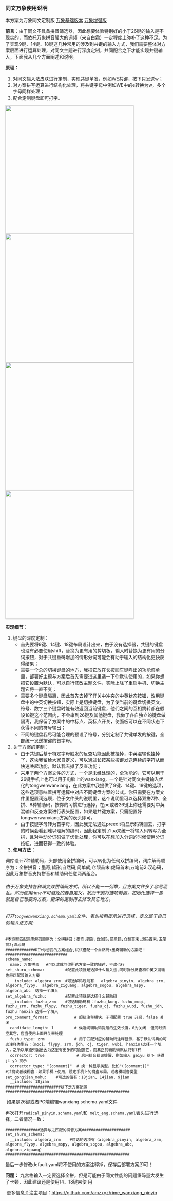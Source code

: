 ### 同文万象使用说明
本方案为万象同文定制版 [万象基础版本](https://github.com/amzxyz/rime_luoxia)  [万象增强版](https://github.com/amzxyz/rime_wanxiang_pinyin)

**前言**：由于同文不具备拼音筛选器，因此想要体验特别好的小于26键的输入是不现实的，而依托万象拼音强大的词频（来自白霜）一定程度上弥补了这种不足。为了实现9键、14键、18键这几种常用的涉及到共键的输入方式，我们需要整体对方案层面进行运算处理，对同文主题进行深度定制，共同配合之下才能实现共键输入，下面我从几个方面阐述和说明。

**原理：** 

1. 对同文输入法皮肤进行定制，实现共键单发，例如WE共键，按下只发送w；
2. 对方案拼写运算进行结构化处理，将共键字母中例如WE中的e转换为w，多个字母同样处理；
3. 配合定制键盘即可打字。
   
<img src="https://storage.deepin.org/thread/202409250204031318_26.jpg" width="400">       <img src="https://storage.deepin.org/thread/202409250204112540_18.jpg" width="400">   
<img src="https://storage.deepin.org/thread/202409250204092790_14.jpg" width="400">       <img src="https://storage.deepin.org/thread/202409250204064425_9.jpg" width="400"> 

**实现细节：** 

1. 键盘的深度定制：
   - 首先要将9键、14键、18键布局设计出来，由于没有选择器，共键的键盘也没有必要使用shift，替换为更有用的剪切板，输入时替换为更有用的分词按钮，对于共键重码增加的情形分词可能会有助于输入的结构化更快获得结果；
   - 需要一个总的切换键盘的地方，我把它放在长按回车键呼出的功能菜单里，部署好主题与方案后首先需要进这里选一下你默认使用的，如果你想把它设置为默认，可以自行修改主题文件，实际上除了重启手机、切换主题它将一直不变；
   - 需要多个键盘隔离，因此首先去掉了开关中冲突的中英状态按钮，改用键盘中的中英切换按钮，实际上是切换键盘，为了使当前的键盘切换英文、符号、数字三个键盘时能有效返回当前键盘，他们之间的互相跳转都在假设18键这个范围内，不会串到26键及其他键盘，我做了各自独立的键盘做隔离，我保留了方案中的中标点、英标点开关，使面板可以在不同状态下获得不同的符号输出；
   - 不同的键盘我尽可能合理的预设了符号，分别定制了共键单发的按键，全部统一发送按键的首字母。
2. 关于方案的定制：
   - 由于共键后基于特定字母触发的反查功能因此被挂掉，中英混输也挂掉了，这块我留给大家自定义，可以通过长按某些按键发送连续的字符从而快速唤起功能，默认我去掉了反查功能；
   - 采用了两个方案文件的方式，一个是未经处理的，全功能的，它可以用于26键手机上也可以用于电脑上的wanxiang，一个是针对同文共键输入优化的tongwenwanxiang，在此方案中我提供了9键、14键、18键的选项，这些选项意味着拼写运算中对应不同键盘方案的公式。你只需要在方案文件里配置词选项，位于文件头的说明里，这个说明里可以选择双拼7种、全拼、8种辅助码，按你的习惯进行选择，在pc或者26键上你还需要对中英混输和反查方案进行表头配置，如果是共键方案，只需配置好tongwenwanxiang方案的表头即可。
   - 由于按键字母转为首字母，因此我无法通过preedit将显示码转回去，打字的时候会看到难以理解的编码，因此我定制了lua来统一将输入码转写为全拼，且对手动分词码做了优化处理，你可以在想加入分词的时候使用分词按钮，进而获得一致的体验。
3. **使用方法：** 

​     词库设计7种辅助码，头部使用全拼编码，可以转化为任何双拼编码，词库解码顺序为：全拼拼音；墨奇;鹤形;自然码;简单鹤;仓颉首末;虎码首末;五笔前2;汉心码，因此万象拼音支持拼音和辅助码任意两两组合。

###### 由于万象支持各种演变双拼编码方式，所以不能一一列举，且方案文件多了容易混乱。然而使用rime不可避免的要自定义，故而干脆将选项前置，初始化选择一番就是自己想要的方案，更深的定制再去修改其它地方。

###### 打开`tongwenwanxiang.schema.yaml`文件，表头按照提示进行选择，定义属于自己的输入法方案:

```
#本方案匹配词库解码顺序为：全拼拼音；墨奇;鹤形;自然码;简单鹤;仓颉首末;虎码首末;五笔前2;汉心码
#############DIY你想要的方案组合,试试搭配一个自然码+墨奇辅助的方案吧！###########################
schema_name: 
  name: 万象拼音   #可以改成与你所选方案一致的描述，不改也行
set_shuru_schema:         #配置此项就是选择什么输入法,同时拆分反查和中英文混输也将匹配该输入方案
  __include: algebra_zrm  #可选解码规则有   algebra_pinyin, algebra_zrm, algebra_flypy,  algebra_ziguang, algebra_sogou, algebra_mspy, algebra_abc  选择一个填入
set_algebra_fuzhu:        #配置此项就是选择什么辅助码
  __include: fuzhu_zrm    #可选辅助码有：fuzhu_kong，fuzhu_moqi, fuzhu_zrm, fuzhu_flypy, fuzhu_tiger, fuzhu_cj, fuzhu_wubi, fuzhu_jdh, fuzhu_hanxin 选择一个填入
pro_comment_format:           # 超级注释模块，子项配置 true 开启，false 关闭
  candidate_length: 1         # 候选词辅助码提醒的生效长度，0为关闭  但同时清空其它，应当使用上面开关来处理    
  fuzhu_type: zrm             # 用于匹配对应的辅助码注释显示，基于默认词典的可选注释类型有：(moqi, flypy, zrm, jdh, cj, tiger, wubi, hanxin)选择一个填入，之所以单独列出是因为这里有更多的可配置性，而真正的辅助码默认只有7种
  corrector: true              # 启用错音错词提醒，例如输入 geiyu 给予 获得 jǐ yǔ 提示
  corrector_type: "{comment}"  # 换一种显示类型，比如"({comment})" 
#共键或者模糊音：如果手机上使用，设定手机上的键盘布局，或者模糊音类型
set_gongjian_mohu:    #可选的值有：18jian, 14jian, 9jian
  __include: 18jian
########################以下是方案配置######################################################
```



​    如果是26键或者PC端编辑wanxiang.schema.yaml文件

​    再次打开`radical_pinyin.schema.yaml`和` melt_eng.schema.yaml`表头进行选择，二者情况一致：

```
###############选择与之匹配的拼音方案#####################
set_shuru_schema:
  __include: algebra_zrm    #可选的选项有（algebra_pinyin, algebra_zrm, algebra_flypy, algebra_mspy, algebra_sogou, algebra_abc, algebra_ziguang）
######################################################
```

​    最后一步修改default.yaml将不使用的方案注释掉，保存后部署方案即可！

  

  **问题：** 九宫格输入一定要选择全拼，但是可能由于同文性能的问题重码量大发生了卡顿，因此建议还是使用14、18键来使 用

​     更多信息关注主项目：https://github.com/amzxyz/rime_wanxiang_pinyin
